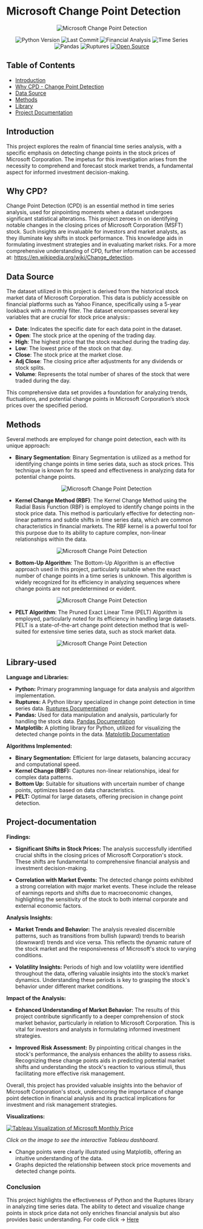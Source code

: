 # Microsoft Change Point Detection

<p align="center">
  <!-- Replace 'image_url' with the actual URL of your image -->
  <img src="msft.png" alt="Microsoft Change Point Detection">
</p>

<p align="center">
  <img src="https://img.shields.io/badge/Python_Version-3.10%2B-blue" alt="Python Version">
  <img src="https://img.shields.io/github/last-commit/dsrichard97/otherprojects" alt="Last Commit">
  <img src="https://img.shields.io/badge/Financial_Analysis-Trends-red" alt="Financial Analysis">
  <img src="https://img.shields.io/badge/STAT-Time_Series-blue" alt="Time Series">
  <img src="https://img.shields.io/badge/Python-Pandas-green" alt="Pandas">
  <img src="https://img.shields.io/badge/Python-Ruptures-orange" alt="Ruptures">
  <a href="https://github.com/ellerbrock/open-source-badges/">
    <img src="https://badges.frapsoft.com/os/v1/open-source.svg?v=103" alt="Open Source">
  </a>
</p>



## Table of Contents
- [Introduction](#introduction)
- [Why CPD - Change Point Detection](#why-cpd)
- [Data Source](#data-source)
- [Methods](#methods)
- [Library](#Library-used)
- [Project Documentation](#project-documentation)

## Introduction
This project explores the realm of financial time series analysis, with a specific emphasis on detecting change points in the stock prices of Microsoft Corporation. The impetus for this investigation arises from the necessity to comprehend and forecast stock market trends, a fundamental aspect for informed investment decision-making.


## Why CPD?

Change Point Detection (CPD) is an essential method in time series analysis, used for pinpointing moments when a dataset undergoes significant statistical alterations. This project zeroes in on identifying notable changes in the closing prices of Microsoft Corporation (MSFT) stock. Such insights are invaluable for investors and market analysts, as they illuminate key shifts in stock performance. This knowledge aids in formulating investment strategies and in evaluating market risks. For a more comprehensive understanding of CPD, further information can be accessed at: https://en.wikipedia.org/wiki/Change_detection.

## Data Source

The dataset utilized in this project is derived from the historical stock market data of Microsoft Corporation. This data is publicly accessible on financial platforms such as Yahoo Finance, specifically using a 5-year lookback with a monthly filter. The dataset encompasses several key variables that are crucial for stock price analysis::

- **Date**: Indicates the specific date for each data point in the dataset.
- **Open**: The stock price at the opening of the trading day.
- **High**: The highest price that the stock reached during the trading day.
- **Low**: The lowest price of the stock on that day.
- **Close**: The stock price at the market close.
- **Adj Close**: The closing price after adjustments for any dividends or stock splits.
- **Volume**:  Represents the total number of shares of the stock that were traded during the day.

This comprehensive data set provides a foundation for analyzing trends, fluctuations, and potential change points in Microsoft Corporation’s stock prices over the specified period.

## Methods

Several methods are employed for change point detection, each with its unique approach:

- **Binary Segmentation**: Binary Segmentation is utilized as a method for identifying change points in time series data, such as stock prices. This technique is known for its speed and effectiveness in analyzing data for potential change points.
  
  <p align="center">
  <!-- Replace 'image_url' with the actual URL of your image -->
  <img src="binseg.png" alt="Microsoft Change Point Detection">
</p>

- **Kernel Change Method (RBF)**: The Kernel Change Method using the Radial Basis Function (RBF) is employed to identify change points in the stock price data. This method is particularly effective for detecting non-linear patterns and subtle shifts in time series data, which are common characteristics in financial markets. The RBF kernel is a powerful tool for this purpose due to its ability to capture complex, non-linear relationships within the data.

<p align="center">
  <!-- Replace 'image_url' with the actual URL of your image -->
  <img src="kern.png" alt="Microsoft Change Point Detection">
</p>

- **Bottom-Up Algorithm**: The Bottom-Up Algorithm is an effective approach used in this project, particularly suitable when the exact number of change points in a time series is unknown. This algorithm is widely recognized for its efficiency in analyzing sequences where change points are not predetermined or evident.
  
<p align="center">
  <!-- Replace 'image_url' with the actual URL of your image -->
  <img src="bottomup.png" alt="Microsoft Change Point Detection">
</p>

- **PELT Algorithm**: The Pruned Exact Linear Time (PELT) Algorithm is employed, particularly noted for its efficiency in handling large datasets. PELT is a state-of-the-art change point detection method that is well-suited for extensive time series data, such as stock market data.
  
<p align="center">
  <!-- Replace 'image_url' with the actual URL of your image -->
  <img src="pelt.png" alt="Microsoft Change Point Detection">
</p>


## Library-used
**Language and Libraries:**

- **Python:** Primary programming language for data analysis and algorithm implementation.
- **Ruptures:** A Python library specialized in change point detection in time series data. [Ruptures Documentation](https://centre-borelli.github.io/ruptures-docs/)
- **Pandas:** Used for data manipulation and analysis, particularly for handling the stock data. [Pandas Documentation](https://pandas.pydata.org/pandas-docs/stable/)
- **Matplotlib:** A plotting library for Python, utilized for visualizing the detected change points in the data. [Matplotlib Documentation](https://matplotlib.org/stable/contents.html)

**Algorithms Implemented:**

- **Binary Segmentation:** Efficient for large datasets, balancing accuracy and computational speed.
- **Kernel Change (RBF):** Captures non-linear relationships, ideal for complex data patterns.
- **Bottom Up:** Suitable for situations with uncertain number of change points, optimizes based on data characteristics.
- **PELT:** Optimal for large datasets, offering precision in change point detection.

## Project-documentation
**Findings:**

- **Significant Shifts in Stock Prices:** The analysis successfully identified crucial shifts in the closing prices of Microsoft Corporation's stock. These shifts are fundamental to comprehensive financial analysis and investment decision-making.

- **Correlation with Market Events:** The detected change points exhibited a strong correlation with major market events. These include the release of earnings reports and shifts due to macroeconomic changes, highlighting the sensitivity of the stock to both internal corporate and external economic factors.


**Analysis Insights:**

- **Market Trends and Behavior:** The analysis revealed discernible patterns, such as transitions from bullish (upward) trends to bearish (downward) trends and vice versa. This reflects the dynamic nature of the stock market and the responsiveness of Microsoft's stock to varying conditions.

- **Volatility Insights:** Periods of high and low volatility were identified throughout the data, offering valuable insights into the stock’s market dynamics. Understanding these periods is key to grasping the stock's behavior under different market conditions.

**Impact of the Analysis:**

- **Enhanced Understanding of Market Behavior:** The results of this project contribute significantly to a deeper comprehension of stock market behavior, particularly in relation to Microsoft Corporation. This is vital for investors and analysts in formulating informed investment strategies.

- **Improved Risk Assessment:** By pinpointing critical changes in the stock's performance, the analysis enhances the ability to assess risks. Recognizing these change points aids in predicting potential market shifts and understanding the stock's reaction to various stimuli, thus facilitating more effective risk management.

Overall, this project has provided valuable insights into the behavior of Microsoft Corporation's stock, underscoring the importance of change point detection in financial analysis and its practical implications for investment and risk management strategies.

**Visualizations:**

[![Tableau Visualization of Microsoft Monthly Price](tab.png)](https://public.tableau.com/views/MicrosoftMonthlyPrice/Story1?:language=en-US&:display_count=n&:origin=viz_share_link)

*Click on the image to see the interactive Tableau dashboard.*

- Change points were clearly illustrated using Matplotlib, offering an intuitive understanding of the data.
- Graphs depicted the relationship between stock price movements and detected change points.

### Conclusion

This project highlights the effectiveness of Python and the Ruptures library in analyzing time series data. The ability to detect and visualize change points in stock price data not only enriches financial analysis but also provides basic understanding. For code click -> [Here](https://github.com/dsrichard97/msft_CPD/blob/main/MSFT%20Change%20Point%20Detection.ipynb)





